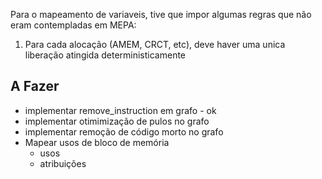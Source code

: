 Para o mapeamento de variaveis, tive que impor algumas regras que não eram contempladas em MEPA:
1. Para cada alocação (AMEM, CRCT, etc), deve haver uma unica liberação atingida deterministicamente

## A Fazer

- implementar remove_instruction em grafo - ok
- implementar otimimização de pulos no grafo 
- implementar remoção de código morto no grafo
- Mapear usos de bloco de memória
    - usos
    - atribuições
